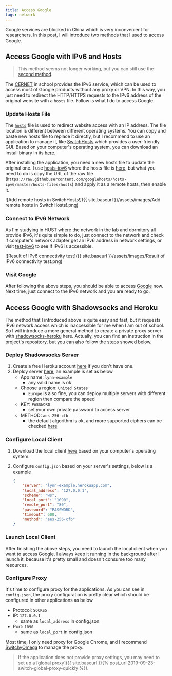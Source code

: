```yaml
---
title: Access Google
tags: network
---
```


Google services are blocked in China which is very inconvenient for researchers. In this post, I will introduce two methods that I used to access Google.

## Access Google with IPv6 and Hosts

> This method seems not longer working, but you can still use the [second method](#access-google-with-shadowsocks-and-heroku).

The [CERNET](http://www.edu.cn/) in school provides the IPv6 service, which can be used to access most of Google products without any proxy or VPN. In this way, you just need to redirect the HTTP/HTTPS requests to the IPv6 address of the original website with a `hosts` file. Follow is what I do to access Google.

### Update Hosts File

The [`hosts`](https://en.wikipedia.org/wiki/Hosts_(file)) file is used to redirect website access with an IP address. The file location is different between different operating systems. You can copy and paste new hosts file to replace it directly, but I recommend to use an application to manage it, like [SwitchHosts](https://github.com/oldj/SwitchHosts) which provides a user-friendly GUI. Based on your computer's operating system, you can download an install binary in its [here](https://github.com/oldj/SwitchHosts/releases).

After installing the application, you need a new hosts file to update the original one. I use [hosts-ipv6](https://github.com/googlehosts/hosts-ipv6) where the hosts file is [here](https://github.com/googlehosts/hosts-ipv6/blob/master/hosts-files/hosts), but what you need to do is copy the URL of the raw file (`https://raw.githubusercontent.com/googlehosts/hosts-ipv6/master/hosts-files/hosts`) and apply it as a remote hosts, then enable it.

![Add remote hosts in SwitchHosts!]({{ site.baseurl }}/assets/images/Add remote hosts in SwitchHosts!.png)

### Connect to IPv6 Network

As I'm studying in HUST where the network in the lab and dormitory all provide IPv6, it's quite simple to do, just connect to the network and check if computer's network adapter get an IPv6 address in network settings, or visit [test-ipv6](https://test-ipv6.com/) to see if IPv6 is accessible.

![Result of IPv6 connectivity test]({{ site.baseurl }}/assets/images/Result of IPv6 connectivity test.png)

### Visit Google

After following the above steps, you should be able to access [Google](https://www.google.com/) now. Next time, just connect to the IPv6 network and you are ready to go.

## Access Google with Shadowsocks and Heroku

The method that I introduced above is quite easy and fast, but it requests IPv6 network access which is inaccessible for me when I am out of school. So I will introduce a more general method to create a private proxy server with [shadowsocks-heroku](https://github.com/onplus/shadowsocks-heroku) here. Actually, you can find an instruction in the project's repository, but you can also follow the steps showed below.

### Deploy Shadowsocks Server

1. Create a free Heroku account [here](https://signup.heroku.com/) if you don't have one.
1. Deploy server [here](https://heroku.com/deploy?template=https://github.com/onplus/shadowsocks-heroku/tree/re), an example is set as below
    - App name: `lynn-example`
        - any valid name is ok
    - Choose a region: `United States`
        - `Europe` is also fine, you can deploy multiple servers with different region then compare the speed
    - KEY: `PASSWORD`
        - set your own private password to access server
    - METHOD: `aes-256-cfb`
        - the default algorithm is ok, and more supported ciphers can be checked [here](https://github.com/mrluanma/shadowsocks-heroku#supported-ciphers)

### Configure Local Client

1. Download the local client [here](https://github.com/onplus/shadowsocks-heroku/releases) based on your computer's operating system.
1. Configure `config.json` based on your server's settings, below is a example

    ```json
    {
        "server": "lynn-example.herokuapp.com",
        "local_address": "127.0.0.1",
        "scheme": "ws",
        "local_port": "1090",
        "remote_port": "80",
        "password": "PASSWORD",
        "timeout": 600,
        "method": "aes-256-cfb"
    }
    ```

### Launch Local Client

After finishing the above steps, you need to launch the local client when you want to access Google. I always keep it running in the background after I launch it, because it's pretty small and doesn't consume too many resources.

### Configure Proxy

It's time to configure proxy for the applications. As you can see in `config.json`, the proxy configuration is pretty clear which should be configured in other applications as below

- Protocol: `SOCKS5`
- IP: `127.0.0.1`
    - same as `local_address` in config.json
- Port: `1090`
    - same as `local_port` in config.json

Most time, I only need proxy for Google Chrome, and I recommend [SwitchyOmega](https://github.com/FelisCatus/SwitchyOmega) to manage the proxy.

> If the application does not provide proxy settings, you may need to set up a [global proxy]({{ site.baseurl }}{% post_url 2019-09-23-switch-global-proxy-quickly %}).
